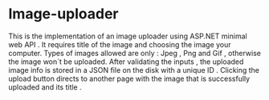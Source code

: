# Image-uploader
This is the implementation of an image uploader using ASP.NET minimal web API . It requires title of the image and choosing the image 
your computer. Types of images allowed are only : Jpeg , Png and Gif , otherwise the image won`t be uploaded. After validating the inputs , the uploaded image info is stored in a JSON file on the disk with a unique ID . Clicking the upload button directs to another page with the image that is successfully uploaded and its title . 
